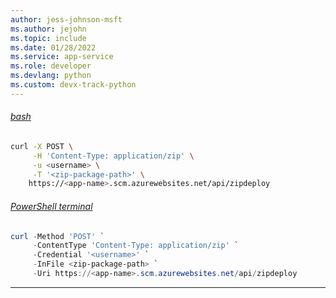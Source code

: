 ```yaml
---
author: jess-johnson-msft
ms.author: jejohn
ms.topic: include
ms.date: 01/28/2022
ms.service: app-service
ms.role: developer
ms.devlang: python
ms.custom: devx-track-python
---
```


###### [bash](#tab/deploy-instructions-curl-bash)

```bash
curl -X POST \
     -H 'Content-Type: application/zip' \
     -u <username> \
     -T '<zip-package-path>' \
    https://<app-name>.scm.azurewebsites.net/api/zipdeploy
```

###### [PowerShell terminal](#tab/deploy-instructions-curl-ps)

```powershell
curl -Method 'POST' `
     -ContentType 'Content-Type: application/zip' `
     -Credential '<username>' `
     -InFile <zip-package-path> `
     -Uri https://<app-name>.scm.azurewebsites.net/api/zipdeploy
```

---
